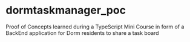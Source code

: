 # dormtaskmanager_poc
Proof of Concepts learned during a TypeScript Mini Course in form of a BackEnd application for Dorm residents to share a task board
